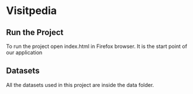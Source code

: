 # Visitpedia
## Run the Project
To run the project open index.html in Firefox browser. It is the start point of our application

## Datasets
All the datasets used in this project are inside the data folder.
